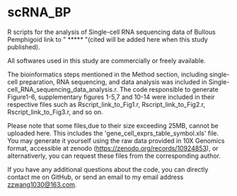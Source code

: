 # scRNA_BP


R scripts for the analysis of Single-cell RNA sequencing data of Bullous Pemphigoid link to " ***** "(cited will be added here when this study published).

All softwares used in this study are commercially or freely available.

The bioinformatics steps mentioned in the Method section, including single-cell preparation, RNA sequencing, and data analysis was included in Single-cell_RNA_sequencing_data_analysis.r.
The code responsible to generate Figure1-6, supplementary figures 1-5,7 and 10-14 were included in their respective files such as Rscript_link_to_Fig1.r, Rscript_link_to_Fig2.r, Rscript_link_to_Fig3.r, and so on.

Please note that some files,due to their size exceeding 25MB, cannot be uploaded here. This includes the 'gene_cell_exprs_table_symbol.xls' file. You may generate it yourself using the raw data provided in 10X Genomics format, accessible at zenodo (https://zenodo.org/records/10924853), or alternativerly, you can request these files from the corresponding author.

If you have any additional questions about the code, you can directly contact me on GitHub, or send an email to my email address zzwang1030@163.com.

